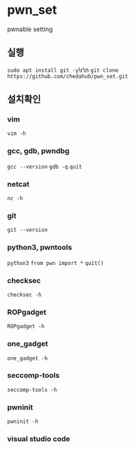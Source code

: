 # pwn_set
pwnable setting


## 실행
`sudo apt install git -y`\r\n
`git clone https://github.com/chedahub/pwn_set.git`

## 설치확인
### vim
`vim -h`

### gcc, gdb, pwndbg
`gcc --version`
`gdb -q`
`quit`

### netcat
`nc -h `

### git
`git --version`

### python3, pwntools
`python3`
`from pwn import *`
`quit()`

### checksec
`checksec -h`

### ROPgadget
`ROPgadget -h`

### one_gadget
`one_gadget -h`

### seccomp-tools
`seccomp-tools -h`

### pwninit
`pwninit -h`

### visual studio code
